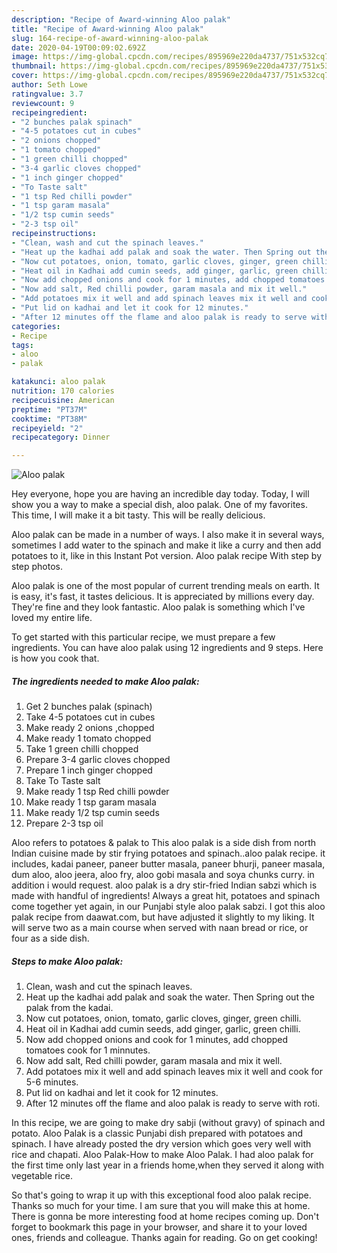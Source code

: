 ```yaml
---
description: "Recipe of Award-winning Aloo palak"
title: "Recipe of Award-winning Aloo palak"
slug: 164-recipe-of-award-winning-aloo-palak
date: 2020-04-19T00:09:02.692Z
image: https://img-global.cpcdn.com/recipes/895969e220da4737/751x532cq70/aloo-palak-recipe-main-photo.jpg
thumbnail: https://img-global.cpcdn.com/recipes/895969e220da4737/751x532cq70/aloo-palak-recipe-main-photo.jpg
cover: https://img-global.cpcdn.com/recipes/895969e220da4737/751x532cq70/aloo-palak-recipe-main-photo.jpg
author: Seth Lowe
ratingvalue: 3.7
reviewcount: 9
recipeingredient:
- "2 bunches palak spinach"
- "4-5 potatoes cut in cubes"
- "2 onions chopped"
- "1 tomato chopped"
- "1 green chilli chopped"
- "3-4 garlic cloves chopped"
- "1 inch ginger chopped"
- "To Taste salt"
- "1 tsp Red chilli powder"
- "1 tsp garam masala"
- "1/2 tsp cumin seeds"
- "2-3 tsp oil"
recipeinstructions:
- "Clean, wash and cut the spinach leaves."
- "Heat up the kadhai add palak and soak the water. Then Spring out the palak from the kadai."
- "Now cut potatoes, onion, tomato, garlic cloves, ginger, green chilli."
- "Heat oil in Kadhai add cumin seeds, add ginger, garlic, green chilli."
- "Now add chopped onions and cook for 1 minutes, add chopped tomatoes cook for 1 minnutes."
- "Now add salt, Red chilli powder, garam masala and mix it well."
- "Add potatoes mix it well and add spinach leaves mix it well and cook for 5-6 minutes."
- "Put lid on kadhai and let it cook for 12 minutes."
- "After 12 minutes off the flame and aloo palak is ready to serve with roti."
categories:
- Recipe
tags:
- aloo
- palak

katakunci: aloo palak 
nutrition: 170 calories
recipecuisine: American
preptime: "PT37M"
cooktime: "PT38M"
recipeyield: "2"
recipecategory: Dinner

---
```



![Aloo palak](https://img-global.cpcdn.com/recipes/895969e220da4737/751x532cq70/aloo-palak-recipe-main-photo.jpg)

Hey everyone, hope you are having an incredible day today. Today, I will show you a way to make a special dish, aloo palak. One of my favorites. This time, I will make it a bit tasty. This will be really delicious.

Aloo palak can be made in a number of ways. I also make it in several ways, sometimes I add water to the spinach and make it like a curry and then add potatoes to it, like in this Instant Pot version. Aloo palak recipe With step by step photos.

Aloo palak is one of the most popular of current trending meals on earth. It is easy, it's fast, it tastes delicious. It is appreciated by millions every day. They're fine and they look fantastic. Aloo palak is something which I've loved my entire life.


To get started with this particular recipe, we must prepare a few ingredients. You can have aloo palak using 12 ingredients and 9 steps. Here is how you cook that.

<!--inarticleads1-->

##### The ingredients needed to make Aloo palak:

1. Get 2 bunches palak (spinach)
1. Take 4-5 potatoes cut in cubes
1. Make ready 2 onions ,chopped
1. Make ready 1 tomato chopped
1. Take 1 green chilli chopped
1. Prepare 3-4 garlic cloves chopped
1. Prepare 1 inch ginger chopped
1. Take To Taste salt
1. Make ready 1 tsp Red chilli powder
1. Make ready 1 tsp garam masala
1. Make ready 1/2 tsp cumin seeds
1. Prepare 2-3 tsp oil


Aloo refers to potatoes &amp; palak to This aloo palak is a side dish from north Indian cuisine made by stir frying potatoes and spinach..aloo palak recipe. it includes, kadai paneer, paneer butter masala, paneer bhurji, paneer masala, dum aloo, aloo jeera, aloo fry, aloo gobi masala and soya chunks curry. in addition i would request. aloo palak is a dry stir-fried Indian sabzi which is made with handful of ingredients! Always a great hit, potatoes and spinach come together yet again, in our Punjabi style aloo palak sabzi. I got this aloo palak recipe from daawat.com, but have adjusted it slightly to my liking. It will serve two as a main course when served with naan bread or rice, or four as a side dish. 

<!--inarticleads2-->

##### Steps to make Aloo palak:

1. Clean, wash and cut the spinach leaves.
1. Heat up the kadhai add palak and soak the water. Then Spring out the palak from the kadai.
1. Now cut potatoes, onion, tomato, garlic cloves, ginger, green chilli.
1. Heat oil in Kadhai add cumin seeds, add ginger, garlic, green chilli.
1. Now add chopped onions and cook for 1 minutes, add chopped tomatoes cook for 1 minnutes.
1. Now add salt, Red chilli powder, garam masala and mix it well.
1. Add potatoes mix it well and add spinach leaves mix it well and cook for 5-6 minutes.
1. Put lid on kadhai and let it cook for 12 minutes.
1. After 12 minutes off the flame and aloo palak is ready to serve with roti.


In this recipe, we are going to make dry sabji (without gravy) of spinach and potato. Aloo Palak is a classic Punjabi dish prepared with potatoes and spinach. I have already posted the dry version which goes very well with rice and chapati. Aloo Palak-How to make Aloo Palak. I had aloo palak for the first time only last year in a friends home,when they served it along with vegetable rice. 

So that's going to wrap it up with this exceptional food aloo palak recipe. Thanks so much for your time. I am sure that you will make this at home. There is gonna be more interesting food at home recipes coming up. Don't forget to bookmark this page in your browser, and share it to your loved ones, friends and colleague. Thanks again for reading. Go on get cooking!
